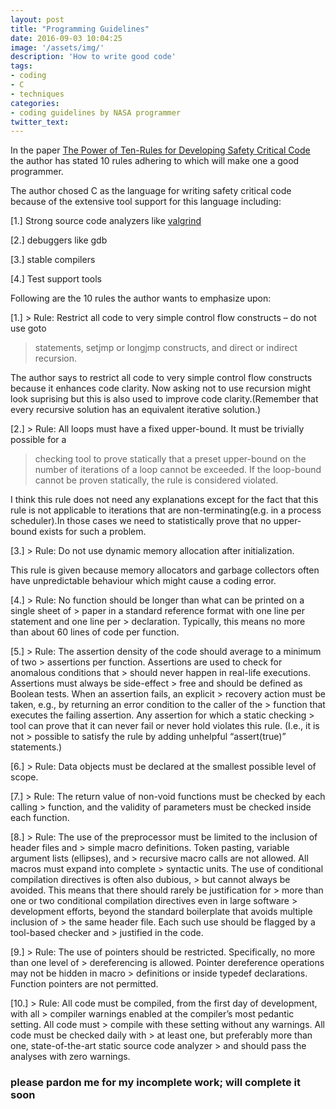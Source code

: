 ```yaml
---
layout: post
title: "Programming Guidelines"
date: 2016-09-03 10:04:25
image: '/assets/img/'
description: 'How to write good code'
tags:
- coding
- C
- techniques
categories:
- coding guidelines by NASA programmer
twitter_text:
---
```


In the paper [The Power of Ten-Rules for Developing Safety Critical Code](http://spinroot.com/gerard/pdf/P10.pdf)
the author has stated 10 rules adhering to which will make one a good programmer.

The author chosed C as the language for writing safety critical code because of the extensive tool support for this language including:


[1.] Strong source code analyzers like [valgrind]( http://valgrind.org)

[2.] debuggers like gdb

[3.] stable compilers

[4.] Test support tools


Following are the 10 rules the author wants to emphasize upon:


[1.] > Rule: Restrict all code to very simple control flow constructs – do not use goto
   > statements, setjmp or longjmp constructs, and direct or indirect recursion.


The author says to restrict all code to very simple control flow constructs because
it enhances code clarity. Now asking not to use recursion might look suprising but
this is also used to improve code clarity.(Remember that every recursive solution has an
equivalent iterative solution.)


[2.] >  Rule: All loops must have a fixed upper-bound. It must be trivially possible for a
   > checking tool to prove statically that a preset upper-bound on the number of iterations
   > of a loop cannot be exceeded. If the loop-bound cannot be proven statically, the rule
   > is considered violated.

I think this rule does not need any explanations except for the fact that this rule is not applicable to iterations that
are non-terminating(e.g. in a  process scheduler).In those cases we need to statistically prove that no upper-bound exists for such a problem.


[3.] > Rule: Do not use dynamic memory allocation after initialization.

This rule is given because memory allocators and garbage collectors often have unpredictable behaviour which might cause a coding error.

[4.] > Rule: No function should be longer than what can be printed on a single sheet of
     > paper in a standard reference format with one line per statement and one line per
     > declaration. Typically, this means no more than about 60 lines of code per function.

[5.] > Rule: The assertion density of the code should average to a minimum of two
     > assertions per function. Assertions are used to check for anomalous conditions that
     > should never happen in real-life executions. Assertions must always be side-effect
     > free and should be defined as Boolean tests. When an assertion fails, an explicit
     > recovery action must be taken, e.g., by returning an error condition to the caller of the
     > function that executes the failing assertion. Any assertion for which a static checking
     > tool can prove that it can never fail or never hold violates this rule. (I.e., it is not
     > possible to satisfy the rule by adding unhelpful “assert(true)” statements.)

[6.] > Rule: Data objects must be declared at the smallest possible level of scope.

[7.] > Rule: The return value of non-void functions must be checked by each calling
     > function, and the validity of parameters must be checked inside each function.

[8.] > Rule: The use of the preprocessor must be limited to the inclusion of header files and
     > simple macro definitions. Token pasting, variable argument lists (ellipses), and
     > recursive macro calls are not allowed. All macros must expand into complete
     > syntactic units. The use of conditional compilation directives is often also dubious,
     > but cannot always be avoided. This means that there should rarely be justification for
     > more than one or two conditional compilation directives even in large software
     > development efforts, beyond the standard boilerplate that avoids multiple inclusion of
     > the same header file. Each such use should be flagged by a tool-based checker and
     > justified in the code.

[9.] >  Rule: The use of pointers should be restricted. Specifically, no more than one level of
     > dereferencing is allowed. Pointer dereference operations may not be hidden in macro
     > definitions or inside typedef declarations. Function pointers are not permitted.

[10.] > Rule: All code must be compiled, from the first day of development, with all
      > compiler warnings enabled at the compiler’s most pedantic setting. All code must
      > compile with these setting without any warnings. All code must be checked daily with
      > at least one, but preferably more than one, state-of-the-art static source code analyzer
      > and should pass the analyses with zero warnings.
### please pardon me for my incomplete work; will complete it soon ###
